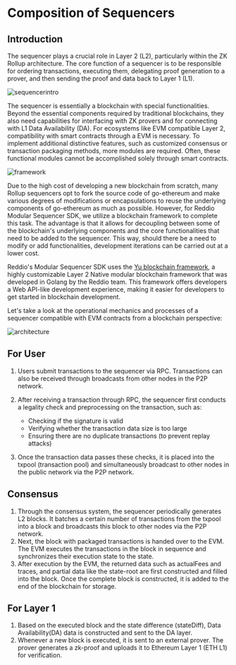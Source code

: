 # Composition of Sequencers
## Introduction
The sequencer plays a crucial role in Layer 2 (L2), particularly within the ZK Rollup architecture. The core function of a sequencer is to be responsible for ordering transactions, executing them, delegating proof generation to a prover, and then sending the proof and data back to Layer 1 (L1).

![sequencerintro](/sequencer-intro.png)

The sequencer is essentially a blockchain with special functionalities. Beyond the essential components required by traditional blockchains, they also need capabilities for interfacing with ZK provers and for connecting with L1 Data Availability (DA). For ecosystems like EVM compatible Layer 2, compatibility with smart contracts through a EVM is necessary. To implement additional distinctive features, such as customized consensus or transaction packaging methods, more modules are required. Often, these functional modules cannot be accomplished solely through smart contracts.

![framework](/framework.png)

Due to the high cost of developing a new blockchain from scratch, many Rollup sequencers opt to fork the source code of go-ethereum and make various degrees of modifications or encapsulations to reuse the underlying components of go-ethereum as much as possible. However, for Reddio Modular Sequencer SDK, we utilize a blockchain framework to complete this task. The advantage is that it allows for decoupling between some of the blockchain's underlying components and the core functionalities that need to be added to the sequencer. This way, should there be a need to modify or add functionalities, development iterations can be carried out at a lower cost.

Reddio's Modular Sequencer SDK uses the [Yu blockchain framework](https://github.com/yu-org/yu), a highly customizable Layer 2 Native modular blockchain framework that was developed in Golang by the Reddio team. This framework offers developers a Web API-like development experience, making it easier for developers to get started in blockchain development.

Let's take a look at the operational mechanics and processes of a sequencer compatible with EVM contracts from a blockchain perspective:

![architecture](/architecture.png)

## For User

1. Users submit transactions to the sequencer via RPC. Transactions can also be received through broadcasts from other nodes in the P2P network.

2. After receiving a transaction through RPC, the sequencer first conducts a legality check and preprocessing on the transaction, such as:
    - Checking if the signature is valid
    - Verifying whether the transaction data size is too large
    - Ensuring there are no duplicate transactions (to prevent replay attacks)
3. Once the transaction data passes these checks, it is placed into the txpool (transaction pool) and simultaneously broadcast to other nodes in the public network via the P2P network.

## Consensus

1. Through the consensus system, the sequencer periodically generates L2 blocks. It batches a certain number of transactions from the txpool into a block and broadcasts this block to other nodes via the P2P network.
2. Next, the block with packaged transactions is handed over to the EVM. The EVM executes the transactions in the block in sequence and synchronizes their execution state to the state.
3. After execution by the EVM, the returned data such as actualFees and traces, and partial data like the state-root are first constructed and filled into the block. Once the complete block is constructed, it is added to the end of the blockchain for storage.

## For Layer 1

1. Based on the executed block and the state difference (stateDiff), Data Availability(DA) data is constructed and sent to the DA layer.
2. Whenever a new block is executed, it is sent to an external prover. The prover generates a zk-proof and uploads it to Ethereum Layer 1 (ETH L1) for verification.